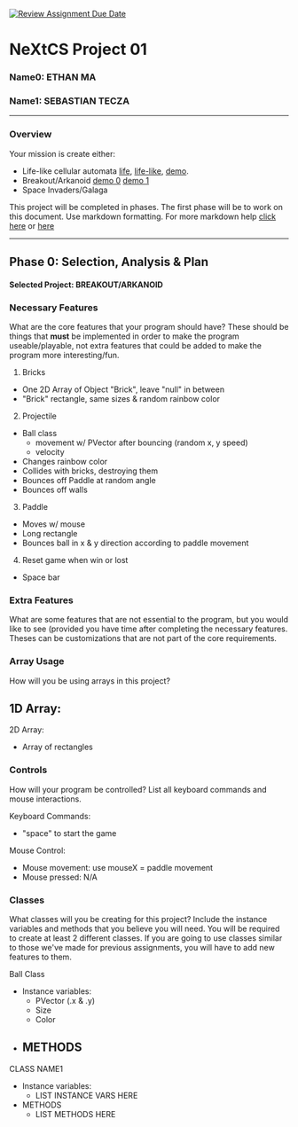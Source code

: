 [![Review Assignment Due Date](https://classroom.github.com/assets/deadline-readme-button-22041afd0340ce965d47ae6ef1cefeee28c7c493a6346c4f15d667ab976d596c.svg)](https://classroom.github.com/a/2bl0h1Mb)
# NeXtCS Project 01
### Name0: ETHAN MA
### Name1: SEBASTIAN TECZA
---

### Overview
Your mission is create either:
- Life-like cellular automata [life](https://en.wikipedia.org/wiki/Conway%27s_Game_of_Life), [life-like](https://en.wikipedia.org/wiki/Life-like_cellular_automaton), [demo](https://www.netlogoweb.org/launch#https://www.netlogoweb.org/assets/modelslib/Sample%20Models/Computer%20Science/Cellular%20Automata/Life.nlogo).
- Breakout/Arkanoid [demo 0](https://elgoog.im/breakout/)  [demo 1](https://www.crazygames.com/game/atari-breakout)
- Space Invaders/Galaga

This project will be completed in phases. The first phase will be to work on this document. Use markdown formatting. For more markdown help [click here](https://github.com/adam-p/markdown-here/wiki/Markdown-Cheatsheet) or [here](https://docs.github.com/en/get-started/writing-on-github/getting-started-with-writing-and-formatting-on-github/basic-writing-and-formatting-syntax)


---

## Phase 0: Selection, Analysis & Plan

#### Selected Project: BREAKOUT/ARKANOID

### Necessary Features
What are the core features that your program should have? These should be things that __must__ be implemented in order to make the program useable/playable, not extra features that could be added to make the program more interesting/fun.

1. Bricks
- One 2D Array of Object "Brick", leave "null" in between 
- "Brick" rectangle, same sizes & random rainbow color
2. Projectile
- Ball class
  - movement w/ PVector after bouncing (random x, y speed)
  - velocity
- Changes rainbow color
- Collides with bricks, destroying them
- Bounces off Paddle at random angle
- Bounces off walls
3. Paddle
- Moves w/ mouse
- Long rectangle
- Bounces ball in x & y direction according to paddle movement
4. Reset game when win or lost
- Space bar

### Extra Features
What are some features that are not essential to the program, but you would like to see (provided you have time after completing the necessary features. Theses can be customizations that are not part of the core requirements.



### Array Usage
How will you be using arrays in this project?

1D Array:
- 

2D Array:
- Array of rectangles


### Controls
How will your program be controlled? List all keyboard commands and mouse interactions.

Keyboard Commands:
- "space" to start the game

Mouse Control:
- Mouse movement: use mouseX = paddle movement
- Mouse pressed: N/A

### Classes
What classes will you be creating for this project? Include the instance variables and methods that you believe you will need. You will be required to create at least 2 different classes. If you are going to use classes similar to those we've made for previous assignments, you will have to add new features to them.

Ball Class
- Instance variables:
  - PVector (.x & .y)
  - Size
  - Color
- METHODS
  - 

CLASS NAME1
- Instance variables:
  - LIST INSTANCE VARS HERE
- METHODS
  - LIST METHODS HERE
